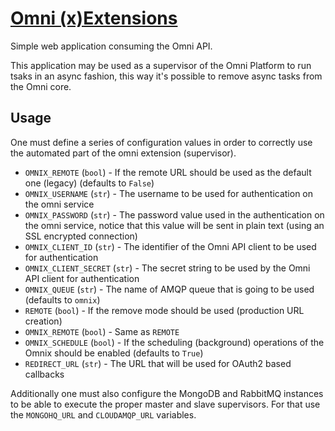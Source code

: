 # [Omni (x)Extensions](http://omnix.hive.pt)

Simple web application consuming the Omni API.

This application may be used as a supervisor of the Omni Platform to run tsaks in an async
fashion, this way it's possible to remove async tasks from the Omni core.

## Usage

One must define a series of configuration values in order to correctly use the automated
part of the omni extension (supervisor).

* `OMNIX_REMOTE` (`bool`) - If the remote URL should be used as the default one (legacy) (defaults to `False`)
* `OMNIX_USERNAME` (`str`) - The username to be used for authentication on the omni service
* `OMNIX_PASSWORD` (`str`) - The password value used in the authentication on the omni service, notice that
this value will be sent in plain text (using an SSL encrypted connection)
* `OMNIX_CLIENT_ID` (`str`) - The identifier of the Omni API client to be used for authentication
* `OMNIX_CLIENT_SECRET` (`str`) - The secret string to be used by the Omni API client for authentication
* `OMNIX_QUEUE` (`str`) - The name of AMQP queue that is going to be used (defaults to `omnix`)
* `REMOTE` (`bool`) - If the remove mode should be used (production URL creation)
* `OMNIX_REMOTE` (`bool`) - Same as `REMOTE`
* `OMNIX_SCHEDULE` (`bool`) - If the scheduling (background) operations of the Omnix should be enabled (defaults to `True`)
* `REDIRECT_URL` (`str`) - The URL that will be used for OAuth2 based callbacks

Additionally one must also configure the MongoDB and RabbitMQ instances to be able to execute
the proper master and slave supervisors. For that use the `MONGOHQ_URL` and `CLOUDAMQP_URL` variables.
